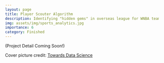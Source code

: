 ```yaml
---
layout: page
title: Player Scouter Algorithm
description: Identifying "hidden gems" in overseas league for WNBA teams
img: assets/img/sports_analytics.jpg
importance: 6
category: Finished
---
```


(Project Detail Coming Soon!)

Cover picture credit: [Towards Data Science](https://towardsdatascience.com/nba-data-analytics-changing-the-game-a9ad59d1f116)